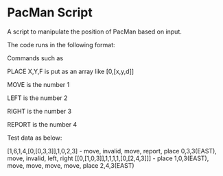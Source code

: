 # PacMan Script
A script to manipulate the position of PacMan based on input.

The code runs in the following format:

Commands such as

PLACE X,Y,F is put as an array like [0,[x,y,d]]

MOVE is the number 1

LEFT is the number 2

RIGHT is the number 3

REPORT is the number 4

Test data as below:

[1,6,1,4,[0,[0,3,3]],1,0,2,3] - move, invalid, move, report, place 0,3,3(EAST), move, invalid, left, right
[[0,[1,0,3]],1,1,1,1,[0,[2,4,3]]] - place 1,0,3(EAST), move, move, move, move, place 2,4,3(EAST)
